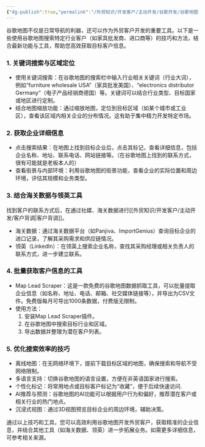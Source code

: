 ```yaml
---
{"dg-publish":true,"permalink":"/外贸知识/开发客户/主动开发/谷歌开发/谷歌地图开发/"}
---
```



谷歌地图不仅是日常导航的利器，还可以作为外贸客户开发的重要工具。以下是一些使用谷歌地图搜索特定行业客户（如家具批发商、进口商等）的技巧和方法，结合最新功能与工具，帮助您高效获取目标客户信息。

### 1. 关键词搜索与区域定位

   - 使用关键词搜索：在谷歌地图的搜索栏中输入行业相关关键词（行业大词），例如“furniture wholesale USA”（家具批发美国）、“electronics distributor Germany”（电子产品经销商德国）等。关键词可以结合行业类型、目标国家或地区进行定制。
   - 结合地图缩放功能：通过缩放地图，定位到目标区域（如某个城市或工业区），查看该区域内相关企业的分布情况。这有助于集中精力开发特定市场。

### 2. 获取企业详细信息

   - 点击搜索结果：在地图上找到目标企业后，点击其标记，查看详细信息，包括企业名称、地址、联系电话、网站链接等。（在谷歌地图上找到的联系方式，很有可能就是老板本人的）
   - 查看街景与内部环境：利用谷歌地图的街景功能，查看企业的实际位置和周边环境，评估其规模和业务类型。

### 3. 结合海关数据与领英工具

找到客户的联系方式后，在通过社媒、海关数据进行[[外贸知识/开发客户/主动开发/客户背调\|客户背调]]。

   - 海关数据：通过海关数据平台（如Panjiva、ImportGenius）查询目标企业的进口记录，了解其采购需求和供应链情况。
   - 领英（LinkedIn）：在领英上搜索企业名称，查找其采购经理或相关负责人的联系方式，进一步建立联系。

### 4. 批量获取客户信息的工具

   - Map Lead Scraper：这是一款免费的谷歌地图数据抓取工具，可以批量提取企业信息（如名称、地址、电话、邮箱、社交媒体链接等），并导出为CSV文件。免费版每月可导出1000条数据，付费版无限制。
   - 使用方法：
       1. 安装Map Lead Scraper插件。
       2. 在谷歌地图中搜索目标行业和区域。
       3. 导出数据并整理为潜在客户列表。

### 5. 优化搜索效率的技巧

   - 离线地图：在无网络环境下，提前下载目标区域的地图，确保搜索和导航不受网络限制。
   - 多语言支持：切换谷歌地图的语言设置，方便在非英语国家进行搜索。
   - 个性化标记：将常用地点或目标客户标记为“收藏”，便于后续快速访问.
   - AI推荐与预测：谷歌地图的AI功能可以根据用户行为和偏好，推荐潜在客户或相关行业的热门地点。
   - 沉浸式视图：通过3D视图预览目标企业的周边环境，辅助决策。

通过以上技巧和工具，您可以高效利用谷歌地图开发外贸客户，获取精准的企业信息，并结合其他工具（如海关数据、领英）进一步拓展业务。如需更多详细信息，可参考相关来源。